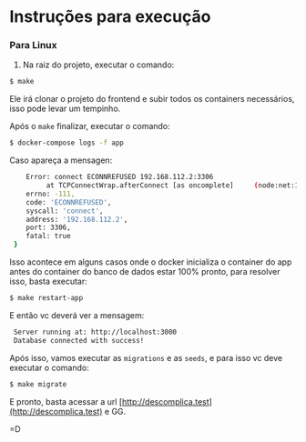 # Instruções para execução

### Para Linux

1. Na raiz do projeto, executar o comando:
```bash
$ make
```
Ele irá clonar o projeto do frontend e subir todos os containers necessários, isso pode levar um tempinho.

Após o `make` finalizar, executar o comando:
```bash
$ docker-compose logs -f app
```
Caso apareça a mensagen:
```bash
    Error: connect ECONNREFUSED 192.168.112.2:3306
         at TCPConnectWrap.afterConnect [as oncomplete]     (node:net:1142:16) {
    errno: -111,
    code: 'ECONNREFUSED',
    syscall: 'connect',
    address: '192.168.112.2',
    port: 3306,
    fatal: true
 }
```
Isso acontece em alguns casos onde o docker inicializa o container do app antes do container do banco de dados estar 100% pronto, para resolver isso, basta executar:

```bash
$ make restart-app
```
E então vc deverá ver a mensagem:
```bash
 Server running at: http://localhost:3000
 Database connected with success!
```
Após isso, vamos executar as `migrations` e as `seeds`, e para isso vc deve executar o comando:

```bash
$ make migrate
```
E pronto, basta acessar a url [http://descomplica.test](http://descomplica.test) e GG.

=D